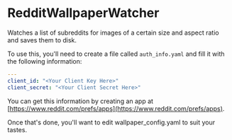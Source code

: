 # RedditWallpaperWatcher
Watches a list of subreddits for images of a certain size and aspect ratio and saves them to disk.

To use this, you'll need to create a file called `auth_info.yaml` and fill it with the following information:

```yaml
---
client_id: "<Your Client Key Here>"
client_secret: "<Your Client Secret Here>"

```

You can get this information by creating an app at [https://www.reddit.com/prefs/apps](https://www.reddit.com/prefs/apps).

Once that's done, you'll want to edit wallpaper_config.yaml to suit your tastes.

